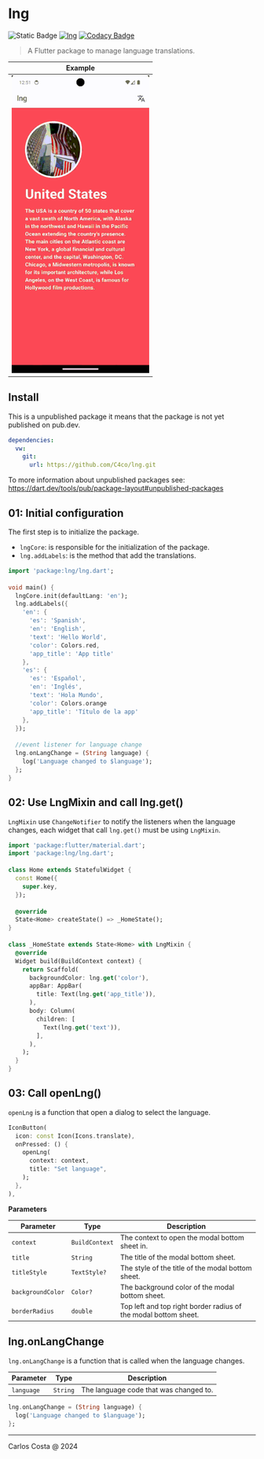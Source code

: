 # lng

![Static Badge](https://img.shields.io/badge/Flutter_package-blue)
[![lng](https://github.com/C4co/lng/actions/workflows/dart.yml/badge.svg)](https://github.com/C4co/lng/actions/workflows/dart.yml)
[![Codacy Badge](https://app.codacy.com/project/badge/Grade/03180b89a3b44c4893f03a40426b9175)](https://app.codacy.com/gh/C4co/lng/dashboard?utm_source=gh&utm_medium=referral&utm_content=&utm_campaign=Badge_grade)

>A Flutter package to manage language translations.

| Example                           |
| --------------------------------- |
| <img src="lng.gif" width="280" /> |

## Install

This is a unpublished package it means that the package is not yet published on pub.dev.

```yaml
dependencies:
  vw:
    git:
      url: https://github.com/C4co/lng.git
```

To more information about unpublished packages see: https://dart.dev/tools/pub/package-layout#unpublished-packages

## 01: Initial configuration

The first step is to initialize the package.

- `lngCore`: is responsible for the initialization of the package.
- `lng.addLabels`: is the method that add the translations.

```dart
import 'package:lng/lng.dart';

void main() {
  lngCore.init(defaultLang: 'en');
  lng.addLabels({
    'en': {
      'es': 'Spanish',
      'en': 'English',
      'text': 'Hello World',
      'color': Colors.red,
      'app_title': 'App title'
    },
    'es': {
      'es': 'Español',
      'en': 'Inglés',
      'text': 'Hola Mundo',
      'color': Colors.orange
      'app_title': 'Título de la app'
    },
  });

  //event listener for language change
  lng.onLangChange = (String language) {
    log('Language changed to $language');
  };
}
```

## 02: Use LngMixin and call lng.get()

`LngMixin` use `ChangeNotifier` to notify the listeners when the language changes,
each widget that call `lng.get()` must be using `LngMixin`.

```dart
import 'package:flutter/material.dart';
import 'package:lng/lng.dart';

class Home extends StatefulWidget {
  const Home({
    super.key,
  });

  @override
  State<Home> createState() => _HomeState();
}

class _HomeState extends State<Home> with LngMixin {
  @override
  Widget build(BuildContext context) {
    return Scaffold(
      backgroundColor: lng.get('color'),
      appBar: AppBar(
        title: Text(lng.get('app_title')),
      ),
      body: Column(
        children: [
          Text(lng.get('text')),
        ],
      ),
    );
  }
}
```

## 03: Call openLng()

`openLng` is a function that open a dialog to select the language.

```dart
IconButton(
  icon: const Icon(Icons.translate),
  onPressed: () {
    openLng(
      context: context,
      title: "Set language",
    );
  },
),
```

**Parameters**

| Parameter         | Type           | Description                                                     |
| ----------------- | -------------- | --------------------------------------------------------------- |
| `context`         | `BuildContext` | The context to open the modal bottom sheet in.                  |
| `title`           | `String`       | The title of the modal bottom sheet.                            |
| `titleStyle`      | `TextStyle?`   | The style of the title of the modal bottom sheet.               |
| `backgroundColor` | `Color?`       | The background color of the modal bottom sheet.                 |
| `borderRadius`    | `double`       | Top left and top right border radius of the modal bottom sheet. |

## lng.onLangChange

`lng.onLangChange` is a function that is called when the language changes.

| Parameter  | Type     | Description                            |
| ---------- | -------- | -------------------------------------- |
| `language` | `String` | The language code that was changed to. |

```dart
lng.onLangChange = (String language) {
  log('Language changed to $language');
};
```

---

Carlos Costa @ 2024
